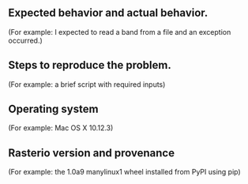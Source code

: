 <!--

WELCOME ABOARD!

Hi and welcome to the Rasterio project. We appreciate bug reports, questions
about documentation, and suggestions for new features. This issue template
isn't intended to ward you off; only to intercept and redirect one particular
category of reports, and to collect a few important facts that issue reporters
often omit.

You think you've found something? We believe you.

Please note: Rasterio contains extension modules and is thus susceptible to
C library compatibility issues. If you are reporting an installation or module
import issue, please note that this project only accepts reports about problems
with packages downloaded from the Python Package Index. Conda users should take
issues to one of the following trackers:

- https://github.com/ContinuumIO/anaconda-issues/issues
- https://github.com/conda-forge/fiona-feedstock

-->

## Expected behavior and actual behavior.

(For example: I expected to read a band from a file and an exception occurred.)

## Steps to reproduce the problem.

(For example: a brief script with required inputs)

## Operating system

(For example: Mac OS X 10.12.3)

## Rasterio version and provenance

(For example: the 1.0a9 manylinux1 wheel installed from PyPI using pip)
